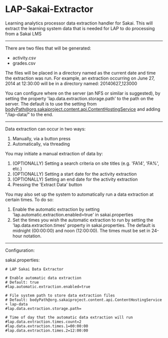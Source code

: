 LAP-Sakai-Extractor
===================

Learning analytics processor data extraction handler for Sakai. This will extract the learning system data that is needed for LAP to do processing from a Sakai LMS

-----

There are two files that will be generated:

<ul>
    <li>activity.csv</li>
    <li>grades.csv</li>
</ul>

The files will be placed in a directory named as the current date and time the extraction was run. For example, an extraction occurring on June 27, 2014 at 12:30:00 will be in a directory named: 20140627_123000

You can configure where on the server (an NFS or similar is suggested), by setting the property 'lap.data.extraction.storage.path' to the path on the server. The default is to use the setting from bodyPath@org.sakaiproject.content.api.ContentHostingService and adding "/lap-data/" to the end.

-----

Data extraction can occur in two ways:

<ol>
    <li>Manually, via a button press</li>
    <li>Automatically, via threading</li>
</ol>

You may initiate a manual extraction of data by:

<ol>
    <li>(OPTIONALLY) Setting a search criteria on site titles (e.g. 'FA14', 'FA%', etc.)</li>
    <li>(OPTIONALLY) Setting a start date for the activity extraction</li>
    <li>(OPTIONALLY) Setting an end date for the activity extraction</li>
    <li>Pressing the 'Extract Data' button</li>
</ol>

You may also set up the system to automatically run a data extraction at certain times. To do so:

<ol>
    <li>Enable the automatic extraction by setting 'lap.automatic.extraction.enabled=true' in sakai.properties</li>
    <li>Set the times you wish the automatic extraction to run by setting the 'lap.data.extraction.times' property in sakai.properties. The default is midnight (00:00:00) and noon (12:00:00). The times must be set in 24-hour notation.</li>
</ol>

-----

Configuration:

sakai.properties:

```
# LAP Sakai Data Extractor

# Enable automatic data extraction
# Default: true
#lap.automatic.extraction.enabled=true

# File system path to store data extraction files
# Default: bodyPath@org.sakaiproject.content.api.ContentHostingService + lap-data
#lap.data.extraction.storage.path=

# Time of day that the automatic data extraction will run
#lap.data.extraction.times.count=2
#lap.data.extraction.times.1=00:00:00
#lap.data.extraction.times.2=12:00:00
```